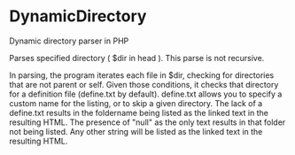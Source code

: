 DynamicDirectory
================

Dynamic directory parser in PHP

Parses specified directory ( $dir in head ). This parse is not recursive.

In parsing, the program iterates each file in $dir, checking for directories that are not parent or self. 
Given those conditions, it checks that directory for a definition file (define.txt by default).
define.txt allows you to specify a custom name for the listing, or to skip a given directory.
  The lack of a define.txt results in the foldername being listed as the linked text in the resulting HTML.
  The presence of "null" as the only text results in that folder not being listed.
  Any other string will be listed as the linked text in the resulting HTML.
